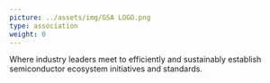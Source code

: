 ```yaml
---
picture: ../assets/img/GSA LOGO.png
type: association
weight: 0
---
```


Where industry leaders meet to efficiently and sustainably establish semiconductor ecosystem initiatives and standards.